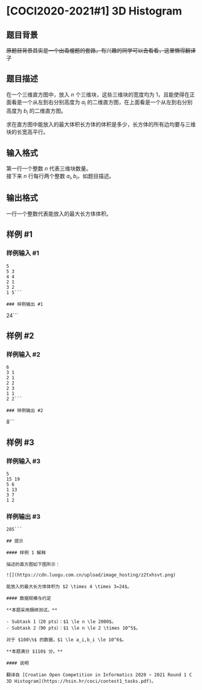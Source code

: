 # [COCI2020-2021#1] 3D Histogram

## 题目背景

~~原题目背景其实是一个出毒瘤题的套路，有兴趣的同学可以去看看，这里懒得翻译了~~

## 题目描述

在一个三维直方图中，放入 $n$ 个三维块，这些三维块的宽度均为 $1$，且能使得在正面看是一个从左到右分别高度为 $a_i$ 的二维直方图，在上面看是一个从左到右分别高度为 $b_i$ 的二维直方图。

求在直方图中能放入的最大体积长方体的体积是多少，长方体的所有边均要与三维块的长宽高平行。

## 输入格式

第一行一个整数 $n$ 代表三维块数量。       
接下来 $n$ 行每行两个整数 $a_i,b_i$，如题目描述。

## 输出格式

一行一个整数代表能放入的最大长方体体积。

## 样例 #1

### 样例输入 #1
```
5
5 3
4 4
2 1
3 2
1 5```

### 样例输出 #1

```
24```

## 样例 #2

### 样例输入 #2
```
6
3 1
2 1
2 2
2 3
1 1
2 2```

### 样例输出 #2

```
8```

## 样例 #3

### 样例输入 #3
```
5
15 19
5 6
1 13
3 7
1 2
```

### 样例输出 #3

```
285```

## 提示

#### 样例 1 解释

描述的直方图如下图所示：

![](https://cdn.luogu.com.cn/upload/image_hosting/z2txhsvt.png)

能放入的最大长方体体积为 $2 \times 4 \times 3=24$。

#### 数据规模与约定

**本题采用捆绑测试。**

- Subtask 1（20 pts）：$1 \le n \le 2000$。
- Subtask 2（90 pts）：$1 \le n \le 2 \times 10^5$。

对于 $100\%$ 的数据，$1 \le a_i,b_i \le 10^6$。

**本题满分 $110$ 分。**

#### 说明

翻译自 [Croatian Open Competition in Informatics 2020 ~ 2021 Round 1 C 3D Histogram](https://hsin.hr/coci/contest1_tasks.pdf)。
